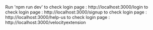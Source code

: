 Run 'npm run dev'
to check login page : http://localhost:3000/login
to check login page : http://localhost:3000/signup
to check login page : http://localhost:3000/help-us
to check login page : http://localhost:3000/velocityextension
